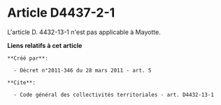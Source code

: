 # Article D4437-2-1

L'article D. 4432-13-1 n'est pas applicable à Mayotte.

**Liens relatifs à cet article**

	**Créé par**:

	  - Décret n°2011-346 du 28 mars 2011 - art. 5

	**Cite**:

	  - Code général des collectivités territoriales - art. D4432-13-1
